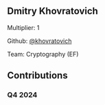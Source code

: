 
## Dmitry Khovratovich
Multiplier: 1

Github: [@khovratovich](https://github.com/khovratovich)

Team: Cryptography (EF)

## Contributions

### Q4 2024

